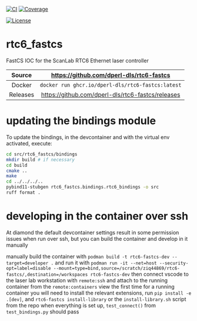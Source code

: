 [![CI](https://github.com/dperl-dls/rtc6-fastcs/actions/workflows/ci.yml/badge.svg)](https://github.com/dperl-dls/rtc6-fastcs/actions/workflows/ci.yml)
[![Coverage](https://codecov.io/gh/dperl-dls/rtc6-fastcs/branch/main/graph/badge.svg)](https://codecov.io/gh/dperl-dls/rtc6-fastcs)

[![License](https://img.shields.io/badge/License-Apache%202.0-blue.svg)](https://www.apache.org/licenses/LICENSE-2.0)

# rtc6_fastcs

FastCS IOC for the ScanLab RTC6 Ethernet laser controller

Source          | <https://github.com/dperl-dls/rtc6-fastcs>
:---:           | :---:
Docker          | `docker run ghcr.io/dperl-dls/rtc6-fastcs:latest`
Releases        | <https://github.com/dperl-dls/rtc6-fastcs/releases>

# updating the bindings module

To update the bindings, in the devcontainer and with the virtual env activated, execute:

```bash
cd src/rtc6_fastcs/bindings
mkdir build # if necessary
cd build
cmake ..
make
cd ../../../..
pybind11-stubgen rtc6_fastcs.bindings.rtc6_bindings -o src
ruff format .
```

# developing in the container over ssh

At diamond the default devcontainer settings result in some permission issues when run over ssh, but you can build the container and develop in it manually

manually build the container with `podman build -t rtc6-fastcs-dev --target=developer .`
and run it with `podman run -it --net=host --security-opt=label=disable --mount=type=bind,source=/scratch/ziq44869/rtc6-fastcs/,destination=/workspaces rtc6-fastcs-dev`
then connect vscode to the laser lab workstation with `remote:ssh` and attach to the running container from the `remote:containers` view
the first time for a running container you will need to install the relevant extensions, run `pip install -e .[dev]`, and `rtc6-fastcs install-library` or the `install-library.sh` script from the repo
when everything is set up, `test_connect()` from `test_bindings.py` should pass
